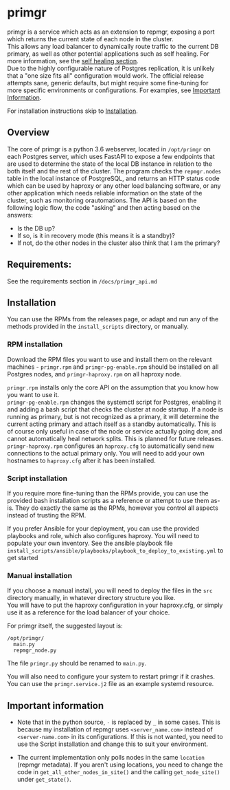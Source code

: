 **primgr**
=========
primgr is a service which acts as an extension to repmgr, exposing a port which returns the current state of each node in the cluster.  
This allows any load balancer to dynamically route traffic to the current DB primary, as well as other potential applications such as self healing. For more information, see the [self healing section](#self-healing).  
Due to the highly configurable nature of Postgres replication, it is unlikely that a "one size fits all" configuration would work. The official release attempts sane, generic defaults, but might require some fine-tuning for more specific environments or configurations. For examples, see [Important Information](#important-information).

For installation instructions skip to [Installation](#installation).

Overview
--------

The core of primgr is a python 3.6 webserver, located in `/opt/primgr` on each Postgres server, which uses FastAPI to expose a few endpoints that are used to determine the state of the local DB instance in relation to the both itself and the rest of the cluster. The program checks the `repmgr.nodes` table in the local instance of PostgreSQL, and returns an HTTP status code which can be used by haproxy or any other load balancing software, or any other application which needs reliable information on the state of the cluster, such as monitoring orautomations.
The API is based on the following logic flow, the code "asking" and then acting based on the answers:  
- Is the DB up? 
- If so, is it in recovery mode (this means it is a standby)? 
- If not, do the other nodes in the cluster also think that I am the primary? 

Requirements:
-------------
See the requirements section in `/docs/primgr_api.md`

Installation
------------
You can use the RPMs from the releases page, or adapt and run any of the methods provided in the `install_scripts` directory, or manually.

### RPM installation
Download the RPM files you want to use and install them on the relevant machines - `primgr.rpm` and `primgr-pg-enable.rpm` should be installed on all Postgres nodes, and `primgr-haproxy.rpm` on all haproxy node.

`primgr.rpm` installs only the core API on the assumption that you know how you want to use it.  
`primgr-pg-enable.rpm` changes the systemctl script for Postgres, enabling it and adding a bash script that checks the cluster at node startup. If a node is running as primary, but is not recognized as a primary, it will determine the current acting primary and attach itself as a standby automatically. This is of course only useful in case of the node or service actually going dow, and cannot automatically heal network splits. This is planned for future releases.  
`primgr-haproxy.rpm` configures an `haproxy.cfg` to automatically send new connections to the actual primary only. You will need to add your own hostnames to `haproxy.cfg` after it has been installed.  


### Script installation
If you require more fine-tuning than the RPMs provide, you can use the provided bash installation scripts as a reference or attempt to use them as-is. They do exactly the same as the RPMs, however you control all aspects instead of trusting the RPM.

If you prefer Ansible for your deployment, you can use the provided playbooks and role, which also configures haproxy. You will need to populate your own inventory. 
See the ansible playbook file `install_scripts/ansible/playbooks/playbook_to_deploy_to_existing.yml` to get started

### Manual installation
If you choose a manual install, you will need to deploy the files in the `src` directory manually, in whatever directory structure you like.    
You will have to put the haproxy configuration in your haproxy.cfg, or simply use it as a reference for the load balancer of your choice.  

For primgr itself, the suggested layout is:  
```
/opt/primgr/
  main.py
  repmgr_node.py
```

The file `primgr.py` should be renamed to `main.py`.  

You will also need to configure your system to restart primgr if it crashes.  
You can use the `primgr.service.j2` file as an example systemd resource.  


Important information
---------------------

* Note that in the python source, `-` is replaced by `_` in some cases. This is because my installation of repmgr uses `<server_name.com>` instead of `<server-name.com>` in its configurations. If this is not wanted, you need to use the Script installation and change this to suit your environment.   

* The current implementation only polls nodes in the same `location` (repmgr metadata). If you aren't using locations, you need to change the code in `get_all_other_nodes_in_site()` and the calling `get_node_site()` under `get_state()`.

